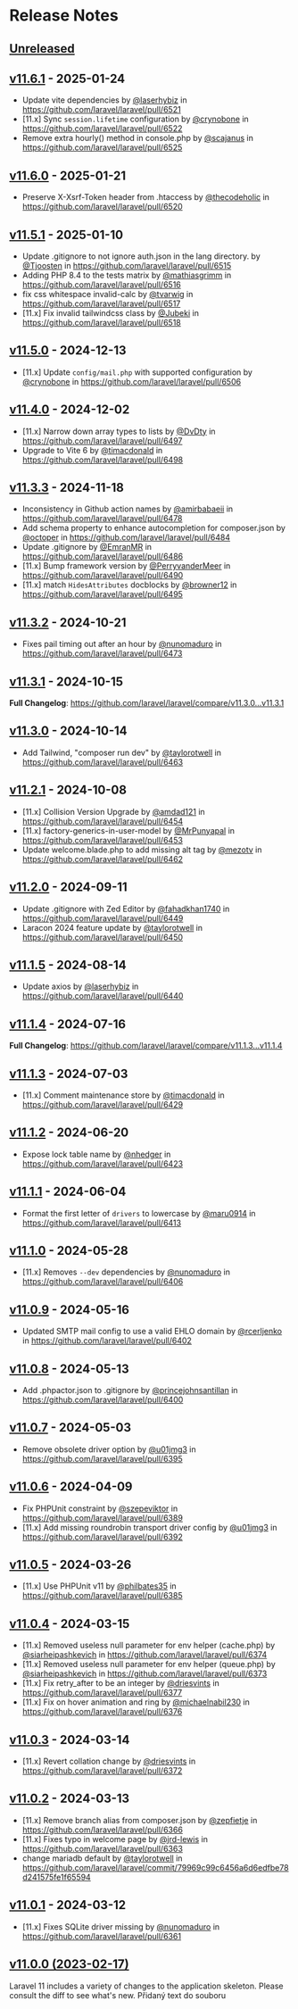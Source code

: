 # Release Notes

## [Unreleased](https://github.com/laravel/laravel/compare/v11.6.1...11.x)

## [v11.6.1](https://github.com/laravel/laravel/compare/v11.6.0...v11.6.1) - 2025-01-24

* Update vite dependencies by [@laserhybiz](https://github.com/laserhybiz) in https://github.com/laravel/laravel/pull/6521
* [11.x] Sync `session.lifetime` configuration by [@crynobone](https://github.com/crynobone) in https://github.com/laravel/laravel/pull/6522
* Remove extra hourly() method in console.php by [@scajanus](https://github.com/scajanus) in https://github.com/laravel/laravel/pull/6525

## [v11.6.0](https://github.com/laravel/laravel/compare/v11.5.1...v11.6.0) - 2025-01-21

* Preserve X-Xsrf-Token header from .htaccess by [@thecodeholic](https://github.com/thecodeholic) in https://github.com/laravel/laravel/pull/6520

## [v11.5.1](https://github.com/laravel/laravel/compare/v11.5.0...v11.5.1) - 2025-01-10

* Update .gitignore to not ignore auth.json in the lang directory. by [@Tjoosten](https://github.com/Tjoosten) in https://github.com/laravel/laravel/pull/6515
* Adding PHP 8.4 to the tests matrix by [@mathiasgrimm](https://github.com/mathiasgrimm) in https://github.com/laravel/laravel/pull/6516
* fix css whitespace invalid-calc by [@tvarwig](https://github.com/tvarwig) in https://github.com/laravel/laravel/pull/6517
* [11.x] Fix invalid tailwindcss class by [@Jubeki](https://github.com/Jubeki) in https://github.com/laravel/laravel/pull/6518

## [v11.5.0](https://github.com/laravel/laravel/compare/v11.4.0...v11.5.0) - 2024-12-13

* [11.x] Update `config/mail.php` with supported configuration by [@crynobone](https://github.com/crynobone) in https://github.com/laravel/laravel/pull/6506

## [v11.4.0](https://github.com/laravel/laravel/compare/v11.3.3...v11.4.0) - 2024-12-02

* [11.x] Narrow down array types to lists by [@DvDty](https://github.com/DvDty) in https://github.com/laravel/laravel/pull/6497
* Upgrade to Vite 6 by [@timacdonald](https://github.com/timacdonald) in https://github.com/laravel/laravel/pull/6498

## [v11.3.3](https://github.com/laravel/laravel/compare/v11.3.2...v11.3.3) - 2024-11-18

* Inconsistency in Github action names by [@amirbabaeii](https://github.com/amirbabaeii) in https://github.com/laravel/laravel/pull/6478
* Add schema property to enhance autocompletion for composer.json by [@octoper](https://github.com/octoper) in https://github.com/laravel/laravel/pull/6484
* Update .gitignore by [@EmranMR](https://github.com/EmranMR) in https://github.com/laravel/laravel/pull/6486
* [11.x] Bump framework version by [@PerryvanderMeer](https://github.com/PerryvanderMeer) in https://github.com/laravel/laravel/pull/6490
* [11.x] match `HidesAttributes` docblocks by [@browner12](https://github.com/browner12) in https://github.com/laravel/laravel/pull/6495

## [v11.3.2](https://github.com/laravel/laravel/compare/v11.3.1...v11.3.2) - 2024-10-21

* Fixes pail timing out after an hour by [@nunomaduro](https://github.com/nunomaduro) in https://github.com/laravel/laravel/pull/6473

## [v11.3.1](https://github.com/laravel/laravel/compare/v11.3.0...v11.3.1) - 2024-10-15

**Full Changelog**: https://github.com/laravel/laravel/compare/v11.3.0...v11.3.1

## [v11.3.0](https://github.com/laravel/laravel/compare/v11.2.1...v11.3.0) - 2024-10-14

* Add Tailwind, "composer run dev" by [@taylorotwell](https://github.com/taylorotwell) in https://github.com/laravel/laravel/pull/6463

## [v11.2.1](https://github.com/laravel/laravel/compare/v11.2.0...v11.2.1) - 2024-10-08

* [11.x] Collision Version Upgrade by [@amdad121](https://github.com/amdad121) in https://github.com/laravel/laravel/pull/6454
* [11.x] factory-generics-in-user-model by [@MrPunyapal](https://github.com/MrPunyapal) in https://github.com/laravel/laravel/pull/6453
* Update welcome.blade.php to add missing alt tag by [@mezotv](https://github.com/mezotv) in https://github.com/laravel/laravel/pull/6462

## [v11.2.0](https://github.com/laravel/laravel/compare/v11.1.5...v11.2.0) - 2024-09-11

* Update .gitignore with Zed Editor by [@fahadkhan1740](https://github.com/fahadkhan1740) in https://github.com/laravel/laravel/pull/6449
* Laracon 2024 feature update by [@taylorotwell](https://github.com/taylorotwell) in https://github.com/laravel/laravel/pull/6450

## [v11.1.5](https://github.com/laravel/laravel/compare/v11.1.4...v11.1.5) - 2024-08-14

* Update axios by [@laserhybiz](https://github.com/laserhybiz) in https://github.com/laravel/laravel/pull/6440

## [v11.1.4](https://github.com/laravel/laravel/compare/v11.1.3...v11.1.4) - 2024-07-16

**Full Changelog**: https://github.com/laravel/laravel/compare/v11.1.3...v11.1.4

## [v11.1.3](https://github.com/laravel/laravel/compare/v11.1.2...v11.1.3) - 2024-07-03

* [11.x] Comment maintenance store by [@timacdonald](https://github.com/timacdonald) in https://github.com/laravel/laravel/pull/6429

## [v11.1.2](https://github.com/laravel/laravel/compare/v11.1.1...v11.1.2) - 2024-06-20

* Expose lock table name by [@nhedger](https://github.com/nhedger) in https://github.com/laravel/laravel/pull/6423

## [v11.1.1](https://github.com/laravel/laravel/compare/v11.1.0...v11.1.1) - 2024-06-04

* Format the first letter of `drivers`  to lowercase by [@maru0914](https://github.com/maru0914) in https://github.com/laravel/laravel/pull/6413

## [v11.1.0](https://github.com/laravel/laravel/compare/v11.0.9...v11.1.0) - 2024-05-28

* [11.x] Removes `--dev` dependencies by [@nunomaduro](https://github.com/nunomaduro) in https://github.com/laravel/laravel/pull/6406

## [v11.0.9](https://github.com/laravel/laravel/compare/v11.0.8...v11.0.9) - 2024-05-16

* Updated SMTP mail config to use a valid EHLO domain by [@rcerljenko](https://github.com/rcerljenko) in https://github.com/laravel/laravel/pull/6402

## [v11.0.8](https://github.com/laravel/laravel/compare/v11.0.7...v11.0.8) - 2024-05-13

* Add .phpactor.json to .gitignore by [@princejohnsantillan](https://github.com/princejohnsantillan) in https://github.com/laravel/laravel/pull/6400

## [v11.0.7](https://github.com/laravel/laravel/compare/v11.0.6...v11.0.7) - 2024-05-03

* Remove obsolete driver option by [@u01jmg3](https://github.com/u01jmg3) in https://github.com/laravel/laravel/pull/6395

## [v11.0.6](https://github.com/laravel/laravel/compare/v11.0.5...v11.0.6) - 2024-04-09

* Fix PHPUnit constraint by [@szepeviktor](https://github.com/szepeviktor) in https://github.com/laravel/laravel/pull/6389
* [11.x] Add missing roundrobin transport driver config by [@u01jmg3](https://github.com/u01jmg3) in https://github.com/laravel/laravel/pull/6392

## [v11.0.5](https://github.com/laravel/laravel/compare/v11.0.4...v11.0.5) - 2024-03-26

* [11.x] Use PHPUnit v11 by [@philbates35](https://github.com/philbates35) in https://github.com/laravel/laravel/pull/6385

## [v11.0.4](https://github.com/laravel/laravel/compare/v11.0.3...v11.0.4) - 2024-03-15

* [11.x] Removed useless null parameter for env helper (cache.php) by [@siarheipashkevich](https://github.com/siarheipashkevich) in https://github.com/laravel/laravel/pull/6374
* [11.x] Removed useless null parameter for env helper (queue.php) by [@siarheipashkevich](https://github.com/siarheipashkevich) in https://github.com/laravel/laravel/pull/6373
* [11.x] Fix retry_after to be an integer by [@driesvints](https://github.com/driesvints) in https://github.com/laravel/laravel/pull/6377
* [11.x] Fix on hover animation and ring by [@michaelnabil230](https://github.com/michaelnabil230) in https://github.com/laravel/laravel/pull/6376

## [v11.0.3](https://github.com/laravel/laravel/compare/v11.0.2...v11.0.3) - 2024-03-14

* [11.x] Revert collation change by [@driesvints](https://github.com/driesvints) in https://github.com/laravel/laravel/pull/6372

## [v11.0.2](https://github.com/laravel/laravel/compare/v11.0.1...v11.0.2) - 2024-03-13

* [11.x] Remove branch alias from composer.json by [@zepfietje](https://github.com/zepfietje) in https://github.com/laravel/laravel/pull/6366
* [11.x] Fixes typo in welcome page by [@jrd-lewis](https://github.com/jrd-lewis) in https://github.com/laravel/laravel/pull/6363
* change mariadb default by [@taylorotwell](https://github.com/taylorotwell) in https://github.com/laravel/laravel/commit/79969c99c6456a6d6edfbe78d241575fe1f65594

## [v11.0.1](https://github.com/laravel/laravel/compare/v11.0.0...v11.0.1) - 2024-03-12

* [11.x] Fixes SQLite driver missing by [@nunomaduro](https://github.com/nunomaduro) in https://github.com/laravel/laravel/pull/6361

## [v11.0.0 (2023-02-17)](https://github.com/laravel/laravel/compare/v10.3.2...v11.0.0)

Laravel 11 includes a variety of changes to the application skeleton. Please consult the diff to see what's new.
Přidaný text do souboru
